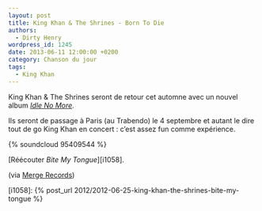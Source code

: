 ```yaml
---
layout: post
title: King Khan & The Shrines - Born To Die
authors:
  - Dirty Henry
wordpress_id: 1245
date: 2013-06-11 12:00:00 +0200
category: Chanson du jour
tags:
  - King Khan
---
```


King Khan & The Shrines seront de retour cet automne avec un nouvel album [_Idle
No More_][1].

Ils seront de passage à Paris (au Trabendo) le 4 septembre et autant le dire
tout de go King Khan en concert : c’est assez fun comme expérience.

{% soundcloud 95409544 %}

[Réécouter _Bite My Tongue_][i1058].

(via [Merge Records][2])

[i1058]: {% post_url 2012/2012-06-25-king-khan-the-shrines-bite-my-tongue %}

[1]: https://album.link/fr/i/658952317
[2]: https://www.mergerecords.com/
